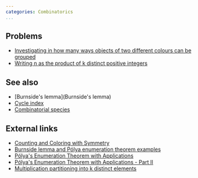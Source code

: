 ```yaml
---
categories: Combinatorics
...
```


## Problems
* [Investigating in how many ways objects of two different colours can be grouped](https://projecteuler.net/problem=181)
* [Writing n as the product of k distinct positive integers](https://projecteuler.net/problem=495)

## See also
* [Burnside's lemma](Burnside's lemma)
* [Cycle index]()
* [Combinatorial species]()

## External links
* [Counting and Coloring with Symmetry](https://daim.idi.ntnu.no/masteroppgaver/004/4381/masteroppgave.pdf)
* [Burnside lemma and Pólya enumeration theorem examples](http://meta.math.stackexchange.com/questions/1868/list-of-generalizations-of-common-questions#13335)
* [Pólya's Enumeration Theorem with Applications](http://am-just-a-nobody.blogspot.is/2015/03/mathjax.html)
* [Pólya's Enumeration Theorem with Applications - Part II](http://am-just-a-nobody.blogspot.is/2015/11/this-post-continues-what-we-discussed.html)
* [Multiplication partitioning into k distinct elements](http://math.stackexchange.com/questions/1250364/multiplication-partitioning-into-k-distinct-elements)

